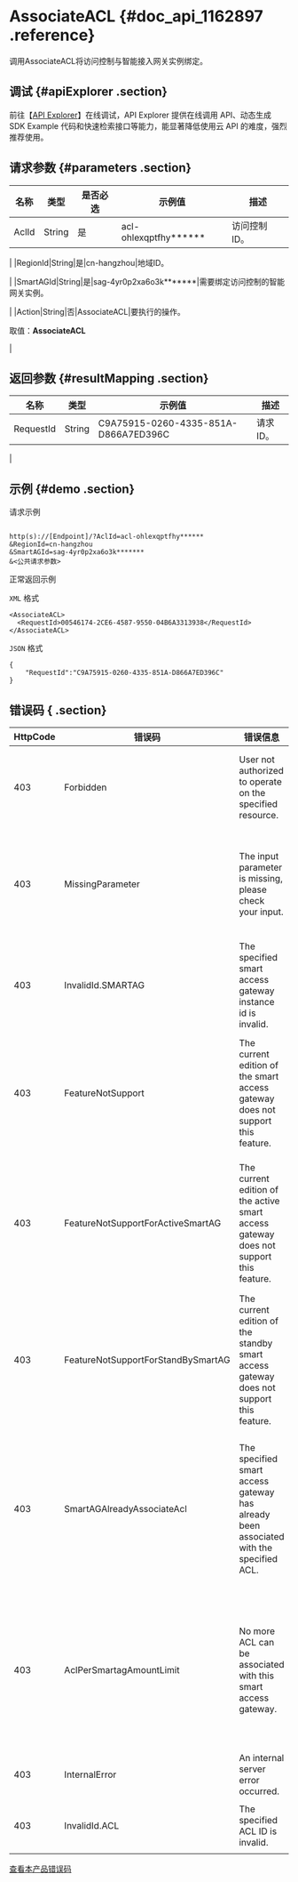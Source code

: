 # AssociateACL {#doc_api_1162897 .reference}

调用AssociateACL将访问控制与智能接入网关实例绑定。

## 调试 {#apiExplorer .section}

前往【[API Explorer](https://api.aliyun.com/#product=Smartag&api=AssociateACL)】在线调试，API Explorer 提供在线调用 API、动态生成 SDK Example 代码和快速检索接口等能力，能显著降低使用云 API 的难度，强烈推荐使用。

## 请求参数 {#parameters .section}

|名称|类型|是否必选|示例值|描述|
|--|--|----|---|--|
|AclId|String|是|acl-ohlexqptfhy\*\*\*\*\*\*|访问控制ID。

 |
|RegionId|String|是|cn-hangzhou|地域ID。

 |
|SmartAGId|String|是|sag-4yr0p2xa6o3k\*\*\*\*\*\*\*|需要绑定访问控制的智能网关实例。

 |
|Action|String|否|AssociateACL|要执行的操作。

 取值：**AssociateACL**

 |

## 返回参数 {#resultMapping .section}

|名称|类型|示例值|描述|
|--|--|---|--|
|RequestId|String|C9A75915-0260-4335-851A-D866A7ED396C|请求ID。

 |

## 示例 {#demo .section}

请求示例

``` {#request_demo}

http(s)://[Endpoint]/?AclId=acl-ohlexqptfhy******
&RegionId=cn-hangzhou
&SmartAGId=sag-4yr0p2xa6o3k*******
&<公共请求参数>

```

正常返回示例

`XML` 格式

``` {#xml_return_success_demo}
<AssociateACL>
  <RequestId>00546174-2CE6-4587-9550-04B6A3313938</RequestId>
</AssociateACL>

```

`JSON` 格式

``` {#json_return_success_demo}
{
	"RequestId":"C9A75915-0260-4335-851A-D866A7ED396C"
}
```

## 错误码 { .section}

|HttpCode|错误码|错误信息|描述|
|--------|---|----|--|
|403|Forbidden|User not authorized to operate on the specified resource.|用户没有操作此资源的权限|
|403|MissingParameter|The input parameter is missing, please check your input.|输入参数缺失，请检查您的输入|
|403|InvalidId.SMARTAG|The specified smart access gateway instance id is invalid.|无效的智能接入网关ID|
|403|FeatureNotSupport|The current edition of the smart access gateway does not support this feature.|智能接入网关当前版本不支持该功能特性|
|403|FeatureNotSupportForActiveSmartAG|The current edition of the active smart access gateway does not support this feature.|主智能接入网关的当前版本不支持该功能特性|
|403|FeatureNotSupportForStandBySmartAG|The current edition of the standby smart access gateway does not support this feature.|备智能接入网关的当前版本不支持该功能特性|
|403|SmartAGAlreadyAssociateAcl|The specified smart access gateway has already been associated with the specified ACL.|您选择的智能接入网关和您选择的ACL组已经绑定|
|403|AclPerSmartagAmountLimit|No more ACL can be associated with this smart access gateway.|该智能接入网关所关联的ACL组数量已经达到限额|
|403|InternalError|An internal server error occurred.|内部服务错误|
|403|InvalidId.ACL|The specified ACL ID is invalid.|无效的ACL组ID|

[查看本产品错误码](https://error-center.aliyun.com/status/product/Smartag)

